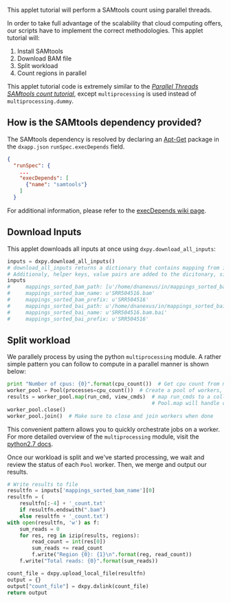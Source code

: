 This applet tutorial will perform a SAMtools count using parallel threads.

In order to take full advantage of the scalability that cloud computing offers, our scripts have to implement the correct methodologies. This applet tutorial will:
1. Install SAMtools
2. Download BAM file
3. Split workload
4. Count regions in parallel

This applet tutorial code is extremely similar to the [_Parallel Threads SAMtools count tutorial_](/python_parallel_tutorial.html#samtools_count_para_chr_subprocess_py), except `multiprocessing` is used instead of `multiprocessing.dummy`.

## How is the SAMtools dependency provided?
The SAMtools dependency is resolved by declaring an [Apt-Get](https://help.ubuntu.com/14.04/serverguide/apt-get.html) package in the `dxapp.json` `runSpec.execDepends` field.
```json
{
  "runSpec": {
    ...
    "execDepends": [
      {"name": "samtools"}
    ]
  }
```
For additional information, please refer to the [execDepends wiki page](https://wiki.dnanexus.com/Execution-Environment-Reference#Software-Packages).

## Download Inputs

This applet downloads all inputs at once using `dxpy.download_all_inputs`:
```python
inputs = dxpy.download_all_inputs()
# download_all_inputs returns a dictionary that contains mapping from inputs to file locations.
# Additionaly, helper keys, value pairs are added to the dicitonary, similar to bash helper functions
inputs
#     mappings_sorted_bam_path: [u'/home/dnanexus/in/mappings_sorted_bam/SRR504516.bam']
#     mappings_sorted_bam_name: u'SRR504516.bam'
#     mappings_sorted_bam_prefix: u'SRR504516'
#     mappings_sorted_bai_path: u'/home/dnanexus/in/mappings_sorted_bai/SRR504516.bam.bai'
#     mappings_sorted_bai_name: u'SRR504516.bam.bai'
#     mappings_sorted_bai_prefix: u'SRR504516'
```
## Split workload
We parallely process by using the python `multiprocessing` module. A rather simple pattern you can follow to compute in a parallel manner is shown below:
```python
print "Number of cpus: {0}".format(cpu_count())  # Get cpu count from multiprocessing
worker_pool = Pool(processes=cpu_count())  # Create a pool of workers, 1 for each core
results = worker_pool.map(run_cmd, view_cmds)  # map run_cmds to a collection
                                               # Pool.map will handle orchestrating the job
worker_pool.close()
worker_pool.join()  # Make sure to close and join workers when done
```
This convenient pattern allows you to quickly orchestrate jobs on a worker. For more detailed overview of the `multiprocessing` module, visit the [python2.7 docs](https://docs.python.org/2/library/multiprocessing.html).
<!-- INCLUDE: We create several helpers in our applet script to manage our workload. One helper you may have seen before is `run_cmd`; we use this function to manage or subprocess calls:-->
<!-- FUNCTION: run_cmd -->
<!-- INCLUDE: Before we can split our workload, we need to know what regions are present in our BAM input file. We handle this initial parsing in the `parse_sam_header_for_region` function:-->
<!-- FUNCTION: parse_sam_header_for_region -->

Once our workload is split and we've started processing, we wait and review the status of each `Pool` worker. Then, we merge and output our results.
```python
# Write results to file
resultfn = inputs['mappings_sorted_bam_name'][0]
resultfn = (
    resultfn[:-4] + '_count.txt'
    if resultfn.endswith(".bam")
    else resultfn + '_count.txt')
with open(resultfn, 'w') as f:
    sum_reads = 0
    for res, reg in izip(results, regions):
        read_count = int(res[0])
        sum_reads += read_count
        f.write("Region {0}: {1}\n".format(reg, read_count))
    f.write("Total reads: {0}".format(sum_reads))

count_file = dxpy.upload_local_file(resultfn)
output = {}
output["count_file"] = dxpy.dxlink(count_file)
return output
```
<!-- INCLUDE: {% include note.html content="The `run_cmd` function returns a tuple containing the stdout, stderr, and exit code of the subprocess call. We parse these outputs from our workers to determine whether the run failed or passed." %} -->
<!-- FUNCTION: verify_pool_status -->
